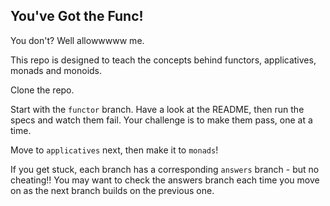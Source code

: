 ## You've Got the Func!

You don't? Well allowwwww me.

This repo is designed to teach the concepts behind functors, applicatives, monads and monoids.

Clone the repo.

Start with the `functor` branch. Have a look at the README, then run the specs and watch them fail. Your challenge is to make them pass, one at a time.

Move to `applicatives` next, then make it to `monads`!

If you get stuck, each branch has a corresponding `answers` branch - but no cheating!! You may want to check the answers branch each time you move on as the next branch builds on the previous one.

